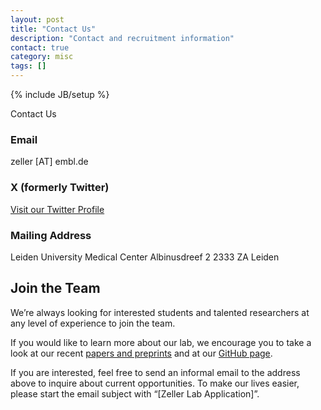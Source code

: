 ```yaml
---
layout: post
title: "Contact Us"
description: "Contact and recruitment information"
contact: true
category: misc
tags: []
---
```

{% include JB/setup %}

<a class="anchor" id="contact"></a>

<div class="bigtitle text-center">Contact Us</div>
<div class="bigspacer"></div>

### Email
zeller \[AT\] embl.de

### X (formerly Twitter)  
[<i class="fa fa-twitter fa-fw"></i> Visit our Twitter Profile](https://twitter.com/ZellerGroup)

### Mailing Address
Leiden University Medical Center
Albinusdreef 2
2333 ZA Leiden


## Join the Team

We’re always looking for interested students and talented researchers at any level of experience to join the team.

If you would like to learn more about our lab, we encourage you to take a look at our recent [papers and preprints](./papers) and at our [GitHub page](https://github.com/zellerlab).

If you are interested, feel free to send an informal email to the address above to inquire about current opportunities. To make our lives easier, please start the email subject with “\[Zeller Lab Application\]”.

